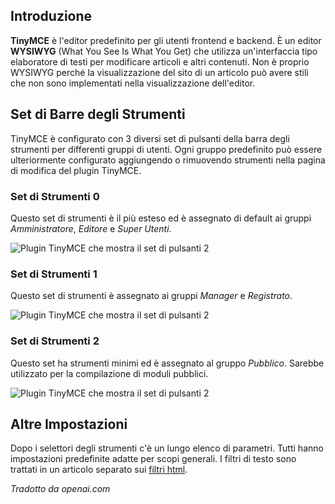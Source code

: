 <!-- Filename: Content_editors / Display title: Plugin TinyMCE  -->

## Introduzione

**TinyMCE** è l'editor predefinito per gli utenti frontend e backend. È un editor **WYSIWYG** (What You See Is What You Get) che utilizza un'interfaccia tipo elaboratore di testi per modificare articoli e altri contenuti. Non è proprio WYSIWYG perché la visualizzazione del sito di un articolo può avere stili che non sono implementati nella visualizzazione dell'editor.

## Set di Barre degli Strumenti

TinyMCE è configurato con 3 diversi set di pulsanti della barra degli strumenti per differenti gruppi di utenti. Ogni gruppo predefinito può essere ulteriormente configurato aggiungendo o rimuovendo strumenti nella pagina di modifica del plugin TinyMCE.

### Set di Strumenti 0

Questo set di strumenti è il più esteso ed è assegnato di default ai gruppi *Amministratore*, *Editore* e *Super Utenti*.

![Plugin TinyMCE che mostra il set di pulsanti 2](../../../en/images/editors/tinymce-set0.png)

### Set di Strumenti 1

Questo set di strumenti è assegnato ai gruppi *Manager* e *Registrato*.

![Plugin TinyMCE che mostra il set di pulsanti 2](../../../en/images/editors/tinymce-set1.png)

### Set di Strumenti 2

Questo set ha strumenti minimi ed è assegnato al gruppo *Pubblico*. Sarebbe utilizzato per la compilazione di moduli pubblici.

![Plugin TinyMCE che mostra il set di pulsanti 2](../../../en/images/editors/tinymce-set2.png)

## Altre Impostazioni

Dopo i selettori degli strumenti c'è un lungo elenco di parametri. Tutti hanno impostazioni predefinite adatte per scopi generali. I filtri di testo sono trattati in un articolo separato sui [filtri html](jdocmanual?article=user/editors/html-filters).

*Tradotto da openai.com*

